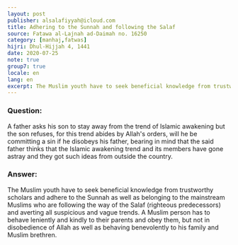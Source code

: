 ```yaml
---
layout: post
publisher: alsalafiyyah@icloud.com
title: Adhering to the Sunnah and following the Salaf
source: Fatawa al-Lajnah ad-Daimah no. 16250
category: [manhaj,fatwas]
hijri: Dhul-Hijjah 4, 1441
date: 2020-07-25
note: true
group7: true
locale: en
lang: en
excerpt: The Muslim youth have to seek beneficial knowledge from trustworthy scholars & adhere to the Sunnah as well as belonging to the mainstream Muslims who are following the way of the Salaf and averting all suspicious and vague trends.
---
```


### Question: 
A father asks his son to stay away from the trend of Islamic awakening but the son refuses, for this trend abides by Allah's orders, will he be committing a sin if he disobeys his father, bearing in mind that the said father thinks that the Islamic awakening trend and its members have gone astray and they got such ideas from outside the country.

### Answer:
The Muslim youth have to seek beneficial knowledge from trustworthy scholars and adhere to the Sunnah as well as belonging to the mainstream Muslims who are following the way of the Salaf (righteous predecessors) and averting all suspicious and vague trends. A Muslim person has to behave leniently and kindly to their parents and obey them, but not in disobedience of Allah as well as behaving benevolently to his family and Muslim brethren.
